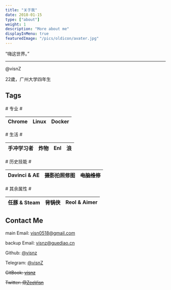 ```yaml
---
title: "关于我"
date: 2018-01-15
type: ["about"]
weight: 1
description: "More about me"
displayInMenu: true
featuredImage: "/pics/oldicon/avater.jpg"
---
```


“嗨这世界。”

---

@visnZ

22歲，广州大学四年生

## Tags

\# 专业 \# 

Chrome|Linux|Docker
---|---|---

\# 生活 \# 

手冲学习者|炸物|Enl|浪
---|---|---|---

\# 历史技能 \# 

Davinci & AE|~~摄影~~拍照修图|~~电脑维修~~
---|---|---

\# 其余属性 \# 

任豚 & Steam|~~背锅侠~~|Reol & Aimer
---|---|---

## Contact Me

main Email: visn0518@gmail.com

backup Email: visnz@guediao.cn

Github: [@visnz](https://github.com/visnz)

Telegram: [@visnZ](https://t.me/visnZ)

~~GitBook: [visnz](https://www.gitbook.com/@visnz)~~

~~Twitter: [@ZeoVisn](https://twitter.com/ZeoVisn)~~


